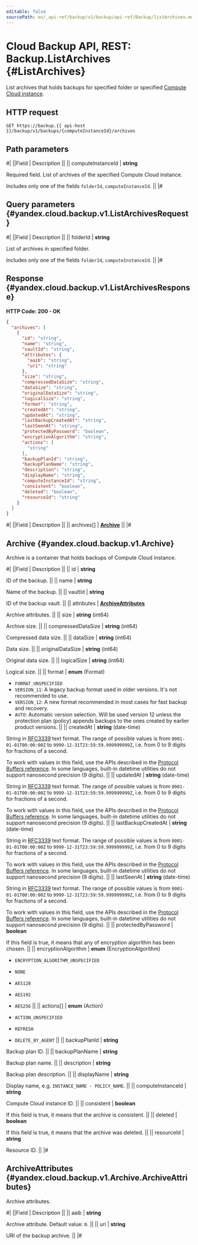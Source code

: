 ```yaml
---
editable: false
sourcePath: en/_api-ref/backup/v1/backup/api-ref/Backup/listArchives.md
---
```


# Cloud Backup API, REST: Backup.ListArchives {#ListArchives}

List archives that holds backups for specified folder or
specified [Compute Cloud instance](/docs/backup/concepts/vm-connection#os).

## HTTP request

```
GET https://backup.{{ api-host }}/backup/v1/backups/{computeInstanceId}/archives
```

## Path parameters

#|
||Field | Description ||
|| computeInstanceId | **string**

Required field. List of archives of the specified Compute Cloud instance.

Includes only one of the fields `folderId`, `computeInstanceId`. ||
|#

## Query parameters {#yandex.cloud.backup.v1.ListArchivesRequest}

#|
||Field | Description ||
|| folderId | **string**

List of archives in specified folder.

Includes only one of the fields `folderId`, `computeInstanceId`. ||
|#

## Response {#yandex.cloud.backup.v1.ListArchivesResponse}

**HTTP Code: 200 - OK**

```json
{
  "archives": [
    {
      "id": "string",
      "name": "string",
      "vaultId": "string",
      "attributes": {
        "aaib": "string",
        "uri": "string"
      },
      "size": "string",
      "compressedDataSize": "string",
      "dataSize": "string",
      "originalDataSize": "string",
      "logicalSize": "string",
      "format": "string",
      "createdAt": "string",
      "updatedAt": "string",
      "lastBackupCreatedAt": "string",
      "lastSeenAt": "string",
      "protectedByPassword": "boolean",
      "encryptionAlgorithm": "string",
      "actions": [
        "string"
      ],
      "backupPlanId": "string",
      "backupPlanName": "string",
      "description": "string",
      "displayName": "string",
      "computeInstanceId": "string",
      "consistent": "boolean",
      "deleted": "boolean",
      "resourceId": "string"
    }
  ]
}
```

#|
||Field | Description ||
|| archives[] | **[Archive](#yandex.cloud.backup.v1.Archive)** ||
|#

## Archive {#yandex.cloud.backup.v1.Archive}

Archive is a container that holds backups of Compute Cloud instance.

#|
||Field | Description ||
|| id | **string**

ID of the backup. ||
|| name | **string**

Name of the backup. ||
|| vaultId | **string**

ID of the backup vault. ||
|| attributes | **[ArchiveAttributes](#yandex.cloud.backup.v1.Archive.ArchiveAttributes)**

Archive attributes. ||
|| size | **string** (int64)

Archive size. ||
|| compressedDataSize | **string** (int64)

Compressed data size. ||
|| dataSize | **string** (int64)

Data size. ||
|| originalDataSize | **string** (int64)

Original data size. ||
|| logicalSize | **string** (int64)

Logical size. ||
|| format | **enum** (Format)

- `FORMAT_UNSPECIFIED`
- `VERSION_11`: A legacy backup format used in older versions. It's not recommended to use.
- `VERSION_12`: A new format recommended in most cases for fast backup and recovery.
- `AUTO`: Automatic version selection. Will be used version 12 unless the protection
plan (policy) appends backups to the ones created by earlier product
versions. ||
|| createdAt | **string** (date-time)

String in [RFC3339](https://www.ietf.org/rfc/rfc3339.txt) text format. The range of possible values is from
`0001-01-01T00:00:00Z` to `9999-12-31T23:59:59.999999999Z`, i.e. from 0 to 9 digits for fractions of a second.

To work with values in this field, use the APIs described in the
[Protocol Buffers reference](https://developers.google.com/protocol-buffers/docs/reference/overview).
In some languages, built-in datetime utilities do not support nanosecond precision (9 digits). ||
|| updatedAt | **string** (date-time)

String in [RFC3339](https://www.ietf.org/rfc/rfc3339.txt) text format. The range of possible values is from
`0001-01-01T00:00:00Z` to `9999-12-31T23:59:59.999999999Z`, i.e. from 0 to 9 digits for fractions of a second.

To work with values in this field, use the APIs described in the
[Protocol Buffers reference](https://developers.google.com/protocol-buffers/docs/reference/overview).
In some languages, built-in datetime utilities do not support nanosecond precision (9 digits). ||
|| lastBackupCreatedAt | **string** (date-time)

String in [RFC3339](https://www.ietf.org/rfc/rfc3339.txt) text format. The range of possible values is from
`0001-01-01T00:00:00Z` to `9999-12-31T23:59:59.999999999Z`, i.e. from 0 to 9 digits for fractions of a second.

To work with values in this field, use the APIs described in the
[Protocol Buffers reference](https://developers.google.com/protocol-buffers/docs/reference/overview).
In some languages, built-in datetime utilities do not support nanosecond precision (9 digits). ||
|| lastSeenAt | **string** (date-time)

String in [RFC3339](https://www.ietf.org/rfc/rfc3339.txt) text format. The range of possible values is from
`0001-01-01T00:00:00Z` to `9999-12-31T23:59:59.999999999Z`, i.e. from 0 to 9 digits for fractions of a second.

To work with values in this field, use the APIs described in the
[Protocol Buffers reference](https://developers.google.com/protocol-buffers/docs/reference/overview).
In some languages, built-in datetime utilities do not support nanosecond precision (9 digits). ||
|| protectedByPassword | **boolean**

If this field is true, it means that any of encryption algorithm
has been chosen. ||
|| encryptionAlgorithm | **enum** (EncryptionAlgorithm)

- `ENCRYPTION_ALGORITHM_UNSPECIFIED`
- `NONE`
- `AES128`
- `AES192`
- `AES256` ||
|| actions[] | **enum** (Action)

- `ACTION_UNSPECIFIED`
- `REFRESH`
- `DELETE_BY_AGENT` ||
|| backupPlanId | **string**

Backup plan ID. ||
|| backupPlanName | **string**

Backup plan name. ||
|| description | **string**

Backup plan description. ||
|| displayName | **string**

Display name, e.g. `INSTANCE_NAME - POLICY_NAME`. ||
|| computeInstanceId | **string**

Compute Cloud instance ID. ||
|| consistent | **boolean**

If this field is true, it means that the archive is consistent. ||
|| deleted | **boolean**

If this field is true, it means that the archive was deleted. ||
|| resourceId | **string**

Resource ID. ||
|#

## ArchiveAttributes {#yandex.cloud.backup.v1.Archive.ArchiveAttributes}

Archive attributes.

#|
||Field | Description ||
|| aaib | **string**

Archive attribute. Default value: `0`. ||
|| uri | **string**

URI of the backup archive. ||
|#